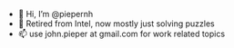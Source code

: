 - 👋 Hi, I’m @piepernh
- 👀 Retired from Intel, now mostly just solving puzzles
- 📫 use john.pieper at gmail.com for work related topics

<!---
piepernh/piepernh is a ✨ special ✨ repository because its `README.md` (this file) appears on your GitHub profile.
You can click the Preview link to take a look at your changes.
--->
